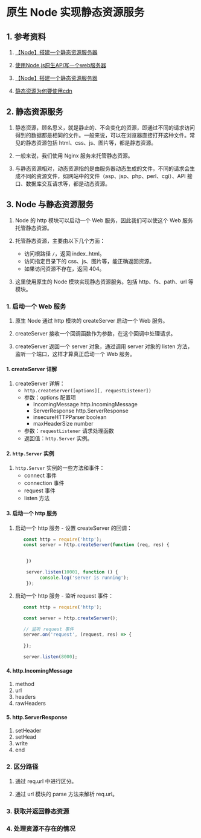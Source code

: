 # 原生 Node 实现静态资源服务

## 1. 参考资料

1. [【Node】搭建一个静态资源服务器](https://segmentfault.com/a/1190000019222794)

2. [使用Node.js原生API写一个web服务器](https://segmentfault.com/a/1190000037604771)

3. [【Node】搭建一个静态资源服务器](https://juejin.cn/post/6844903701446918151)

4. [静态资源为何要使用cdn](https://juejin.cn/post/6983909912993071112)

## 2. 静态资源服务

1. 静态资源，顾名思义，就是静止的、不会变化的资源，即通过不同的请求访问得到的数据都是相同的文件。一般来说，可以在浏览器直接打开这种文件。常见的静态资源包括 html、css、js、图片等，都是静态资源。

2. 一般来说，我们使用 Nginx 服务来托管静态资源。

3. 与静态资源相对，动态资源指的是由服务器动态生成的文件，不同的请求会生成不同的资源文件，如网站中的文件（asp、jsp、php、perl、cgi）、API 接口、数据库交互请求等，都是动态资源。

## 3. Node 与静态资源服务

1. Node 的 http 模块可以启动一个 Web 服务，因此我们可以使这个 Web 服务托管静态资源。

2. 托管静态资源，主要由以下几个方面：
   - 访问根路径 `/`，返回 index..html。
   - 访问指定目录下的 css、js、图片等，能正确返回资源。
   - 如果访问资源不存在，返回 404。

3. 这里使用原生的 Node 模块实现静态资源服务。包括 http、fs、path、url 等模块。

### 1. 启动一个 Web 服务

1. 原生 Node 通过 http 模块的 createServer 启动一个 Web 服务。

2. createServer 接收一个回调函数作为参数，在这个回调中处理请求。

3. createServer 返回一个 server 对象，通过调用 server 对象的 listen 方法，监听一个端口，这样才算真正启动一个 Web 服务。

#### 1. createServer 详解

1. createServer 详解：
   - `http.createServer([options][, requestListener])`
   - 参数：options 配置项
     - IncomingMessage http.IncomingMessage
     - ServerResponse http.ServerResponse 
     - insecureHTTPParser  boolean 
     - maxHeaderSize number 
   - 参数：`requestListener` 请求处理函数
   - 返回值：`http.Server` 实例。

#### 2. `http.Server` 实例

1. `http.Server` 实例的一些方法和事件：
   - connect 事件
   - connection 事件
   - request 事件
   - listen 方法

#### 3. 启动一个 http 服务

1. 启动一个 http 服务 - 设置 createServer 的回调：
   ```js
      const http = require('http');
      const server = http.createServer(function (req, res) {


       })

       server.listen(10001, function () {
            console.log('server is running');
       });

   ```
2. 启动一个 http 服务 - 监听 request 事件：
   ```js
      const http = require('http');

      const server = http.createServer();

      // 监听 request 事件
      server.on('request', (request, res) => {
      
      });

      server.listen(8000);
   ```

#### 4. http.IncomingMessage 

1. method
2. url
3. headers
4. rawHeaders


#### 5. http.ServerResponse

1. setHeader
2. setHead
3. write
4. end

### 2. 区分路径

1. 通过 req.url 中进行区分。

2. 通过 url 模块的 parse 方法来解析 req.url。

### 3. 获取并返回静态资源

### 4. 处理资源不存在的情况

